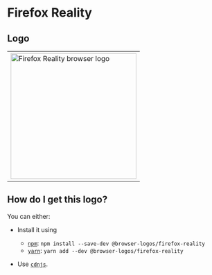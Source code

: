 # Firefox Reality

## Logo

<table>
    <tr height=300>
        <td>
            <a href="https://github.com/alrra/browser-logos/tree/3bb40f69b0cce0795655e43d42f802b8f9393cc0/src/firefox-reality">
                <img width=290 src="https://raw.githubusercontent.com/alrra/browser-logos/3bb40f69b0cce0795655e43d42f802b8f9393cc0/src/firefox-reality/firefox-reality.svg?sanitize=true" alt="Firefox Reality browser logo">
            </a>
        </td>
    </tr>
</table>

## How do I get this logo?

You can either:

* Install it using

  * [`npm`][npm]: `npm install --save-dev @browser-logos/firefox-reality`
  * [`yarn`][yarn]: `yarn add --dev @browser-logos/firefox-reality`

* Use [`cdnjs`][cdnjs].

<!-- Link labels: -->

[cdnjs]: https://cdnjs.com/libraries/browser-logos
[npm]: https://www.npmjs.com/
[yarn]: https://yarnpkg.com/

